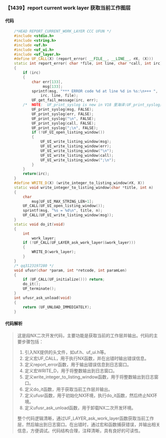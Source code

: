 ### 【1439】report current work layer 获取当前工作图层

#### 代码

```cpp
    /*HEAD REPORT_CURRENT_WORK_LAYER CCC UFUN */  
    #include <stdio.h>  
    #include <string.h>  
    #include <uf.h>  
    #include <uf_ui.h>  
    #include <uf_layer.h>  
    #define UF_CALL(X) (report_error( __FILE__, __LINE__, #X, (X)))  
    static int report_error( char *file, int line, char *call, int irc)  
    {  
        if (irc)  
        {  
            char err[133],  
                 msg[133];  
            sprintf(msg, "*** ERROR code %d at line %d in %s:\n+++ ",  
                irc, line, file);  
            UF_get_fail_message(irc, err);  
        /*  NOTE:  UF_print_syslog is new in V18 里海译:UF_print_syslog是V18版本中的新功能。 */  
            UF_print_syslog(msg, FALSE);  
            UF_print_syslog(err, FALSE);  
            UF_print_syslog("\n", FALSE);  
            UF_print_syslog(call, FALSE);  
            UF_print_syslog(";\n", FALSE);  
            if (!UF_UI_open_listing_window())  
            {  
                UF_UI_write_listing_window(msg);  
                UF_UI_write_listing_window(err);  
                UF_UI_write_listing_window("\n");  
                UF_UI_write_listing_window(call);  
                UF_UI_write_listing_window(";\n");  
            }  
        }  
        return(irc);  
    }  
    #define WRITE_D(X) (write_integer_to_listing_window(#X, X))  
    static void write_integer_to_listing_window(char *title, int n)  
    {  
        char  
            msg[UF_UI_MAX_STRING_LEN+1];  
        UF_CALL(UF_UI_open_listing_window());  
        sprintf(msg, "%s = %d\n", title, n);  
        UF_CALL(UF_UI_write_listing_window(msg));  
    }  
    static void do_it(void)  
    {  
        int  
            work_layer;  
        if (!UF_CALL(UF_LAYER_ask_work_layer(&work_layer)))  
        {  
            WRITE_D(work_layer);  
        }  
    }  
    /* qq3123197280 */  
    void ufusr(char *param, int *retcode, int paramLen)  
    {  
        if (UF_CALL(UF_initialize())) return;  
        do_it();  
        UF_terminate();  
    }  
    int ufusr_ask_unload(void)  
    {  
        return (UF_UNLOAD_IMMEDIATELY);  
    }

```

#### 代码解析

> 这是段NX二次开发代码，主要功能是获取当前的工作层并输出。代码的主要步骤包括：
>
> 1. 引入NX提供的头文件，如uf.h、uf_ui.h等。
> 2. 定义宏UF_CALL，用于执行NX函数，并在出错时输出错误信息。
> 3. 定义report_error函数，用于输出错误信息到日志窗口。
> 4. 定义宏WRITE_D，用于将整数输出到日志窗口。
> 5. 定义write_integer_to_listing_window函数，用于将整数输出到日志窗口。
> 6. 定义do_it函数，用于获取当前工作层并输出。
> 7. 定义ufusr函数，用于初始化NX环境，执行do_it函数，然后终止NX环境。
> 8. 定义ufusr_ask_unload函数，用于卸载NX二次开发环境。
>
> 整个代码逻辑清晰，通过UF_LAYER_ask_work_layer函数获取当前工作层，然后输出到日志窗口。在出错时，通过宏和函数捕获错误，并输出相关信息，方便调试。代码结构合理，注释清晰，具有良好的可读性。
>
